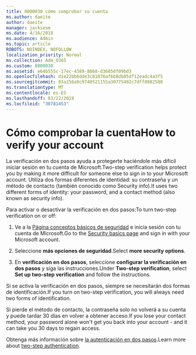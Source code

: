 ```yaml
---
title: 8000030 cómo comprobar su cuenta
ms.author: daeite
author: daeite
manager: jackiesm
ms.date: 4/16/2018
ms.audience: Admin
ms.topic: article
ROBOTS: NOINDEX, NOFOLLOW
localization_priority: Normal
ms.collection: Adm_O365
ms.custom: 8000030
ms.assetid: e64b555c-17ec-4389-8068-d36850f09bd3
ms.openlocfilehash: d1e22bb6dde3c81876af6b8db05df12eadc4a3f5
ms.sourcegitcommit: 03a156a9c9740521155a30775492c7dff0982588
ms.translationtype: MT
ms.contentlocale: es-ES
ms.lasthandoff: 03/22/2019
ms.locfileid: "30781453"
---
```

# <a name="how-to-verify-your-account"></a><span data-ttu-id="f6811-102">Cómo comprobar la cuenta</span><span class="sxs-lookup"><span data-stu-id="f6811-102">How to verify your account</span></span>

<span data-ttu-id="f6811-103">La verificación en dos pasos ayuda a protegerte haciéndole más difícil iniciar sesión en tu cuenta de Microsoft.</span><span class="sxs-lookup"><span data-stu-id="f6811-103">Two-step verification helps protect you by making it more difficult for someone else to sign in to your Microsoft account.</span></span> <span data-ttu-id="f6811-104">Utiliza dos formas diferentes de identidad: su contraseña y un método de contacto (también conocido como Security info).</span><span class="sxs-lookup"><span data-stu-id="f6811-104">It uses two different forms of identity: your password, and a contact method (also known as security info).</span></span> 
  
<span data-ttu-id="f6811-105">Para activar o desactivar la verificación en dos pasos:</span><span class="sxs-lookup"><span data-stu-id="f6811-105">To turn two-step verification on or off:</span></span>
  
1. <span data-ttu-id="f6811-106">Ve a la [Página conceptos básicos de seguridad](https://go.microsoft.com/fwlink/?linkid=842325) e inicia sesión con tu cuenta de Microsoft.</span><span class="sxs-lookup"><span data-stu-id="f6811-106">Go to the [Security basics page](https://go.microsoft.com/fwlink/?linkid=842325) and sign in with your Microsoft account.</span></span> 
    
2. <span data-ttu-id="f6811-107">Seleccione **más opciones de seguridad**.</span><span class="sxs-lookup"><span data-stu-id="f6811-107">Select **more security options**.</span></span> 
    
3. <span data-ttu-id="f6811-108">En **verificación en dos pasos**, seleccione **configurar la verificación en dos pasos** y siga las instrucciones.</span><span class="sxs-lookup"><span data-stu-id="f6811-108">Under **Two-step verification**, select **Set up two-step verification** and follow the instructions.</span></span> 
    
<span data-ttu-id="f6811-109">Si se activa la verificación en dos pasos, siempre se necesitarán dos formas de identificación.</span><span class="sxs-lookup"><span data-stu-id="f6811-109">If you turn on two-step verification, you will always need two forms of identification.</span></span>
  
<span data-ttu-id="f6811-110">Si pierde el método de contacto, la contraseña solo no volverá a su cuenta y puede tardar 30 días en volver a obtener acceso.</span><span class="sxs-lookup"><span data-stu-id="f6811-110">If you lose your contact method, your password alone won't get you back into your account - and it can take you 30 days to regain access.</span></span> 
  
<span data-ttu-id="f6811-111">Obtenga más información sobre [la autenticación en dos pasos](https://go.microsoft.com/fwlink/?linkid=872270).</span><span class="sxs-lookup"><span data-stu-id="f6811-111">Learn more about [two-step authentication](https://go.microsoft.com/fwlink/?linkid=872270).</span></span>
  

